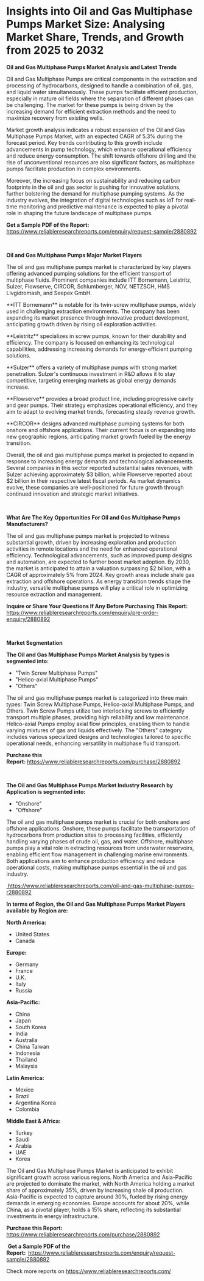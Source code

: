 <p><h1>Insights into Oil and Gas Multiphase Pumps Market Size: Analysing Market Share, Trends, and Growth from 2025 to 2032</h1></p><p><strong>Oil and Gas Multiphase Pumps Market Analysis and Latest Trends</strong></p>
<p><p>Oil and Gas Multiphase Pumps are critical components in the extraction and processing of hydrocarbons, designed to handle a combination of oil, gas, and liquid water simultaneously. These pumps facilitate efficient production, especially in mature oil fields where the separation of different phases can be challenging. The market for these pumps is being driven by the increasing demand for efficient extraction methods and the need to maximize recovery from existing wells.</p><p>Market growth analysis indicates a robust expansion of the Oil and Gas Multiphase Pumps Market, with an expected CAGR of 5.3% during the forecast period. Key trends contributing to this growth include advancements in pump technology, which enhance operational efficiency and reduce energy consumption. The shift towards offshore drilling and the rise of unconventional resources are also significant factors, as multiphase pumps facilitate production in complex environments.</p><p>Moreover, the increasing focus on sustainability and reducing carbon footprints in the oil and gas sector is pushing for innovative solutions, further bolstering the demand for multiphase pumping systems. As the industry evolves, the integration of digital technologies such as IoT for real-time monitoring and predictive maintenance is expected to play a pivotal role in shaping the future landscape of multiphase pumps.</p></p>
<p><strong>Get a Sample PDF of the Report:&nbsp;</strong> <a href="https://www.reliableresearchreports.com/enquiry/request-sample/2880892?utm_campaign=3054&utm_medium=2&utm_source=Github&utm_content=ia&utm_term=12032025&utm_id=oil-and-gas-multiphase-pumps">https://www.reliableresearchreports.com/enquiry/request-sample/2880892</a></p>
<p>&nbsp;</p>
<p><strong>Oil and Gas Multiphase Pumps Major Market Players</strong></p>
<p><p>The oil and gas multiphase pumps market is characterized by key players offering advanced pumping solutions for the efficient transport of multiphase fluids. Prominent companies include ITT Bornemann, Leistritz, Sulzer, Flowserve, CIRCOR, Schlumberger, NOV, NETZSCH, HMS Livgidromash, and Seepex GmbH.</p><p>**ITT Bornemann** is notable for its twin-screw multiphase pumps, widely used in challenging extraction environments. The company has been expanding its market presence through innovative product development, anticipating growth driven by rising oil exploration activities.</p><p>**Leistritz** specializes in screw pumps, known for their durability and efficiency. The company is focused on enhancing its technological capabilities, addressing increasing demands for energy-efficient pumping solutions.</p><p>**Sulzer** offers a variety of multiphase pumps with strong market penetration. Sulzer's continuous investment in R&D allows it to stay competitive, targeting emerging markets as global energy demands increase.</p><p>**Flowserve** provides a broad product line, including progressive cavity and gear pumps. Their strategy emphasizes operational efficiency, and they aim to adapt to evolving market trends, forecasting steady revenue growth.</p><p>**CIRCOR** designs advanced multiphase pumping systems for both onshore and offshore applications. Their current focus is on expanding into new geographic regions, anticipating market growth fueled by the energy transition.</p><p>Overall, the oil and gas multiphase pumps market is projected to expand in response to increasing energy demands and technological advancements. Several companies in this sector reported substantial sales revenues, with Sulzer achieving approximately $3 billion, while Flowserve reported about $2 billion in their respective latest fiscal periods. As market dynamics evolve, these companies are well-positioned for future growth through continued innovation and strategic market initiatives.</p></p>
<p>&nbsp;</p>
<p><strong>What Are The Key Opportunities For Oil and Gas Multiphase Pumps Manufacturers?</strong></p>
<p><p>The oil and gas multiphase pumps market is projected to witness substantial growth, driven by increasing exploration and production activities in remote locations and the need for enhanced operational efficiency. Technological advancements, such as improved pump designs and automation, are expected to further boost market adoption. By 2030, the market is anticipated to attain a valuation surpassing $2 billion, with a CAGR of approximately 5% from 2024. Key growth areas include shale gas extraction and offshore operations. As energy transition trends shape the industry, versatile multiphase pumps will play a critical role in optimizing resource extraction and management.</p></p>
<p><strong>Inquire or Share Your Questions If Any Before Purchasing This Report:</strong> <a href="https://www.reliableresearchreports.com/enquiry/pre-order-enquiry/2880892?utm_campaign=3054&utm_medium=2&utm_source=Github&utm_content=ia&utm_term=12032025&utm_id=oil-and-gas-multiphase-pumps">https://www.reliableresearchreports.com/enquiry/pre-order-enquiry/2880892</a></p>
<p>&nbsp;</p>
<p><strong>Market Segmentation</strong></p>
<p><strong>The Oil and Gas Multiphase Pumps Market Analysis by types is segmented into:</strong></p>
<p><ul><li>"Twin Screw Multiphase Pumps"</li><li>"Helico-axial Multiphase Pumps"</li><li>"Others"</li></ul></p>
<p><p>The oil and gas multiphase pumps market is categorized into three main types: Twin Screw Multiphase Pumps, Helico-axial Multiphase Pumps, and Others. Twin Screw Pumps utilize two interlocking screws to efficiently transport multiple phases, providing high reliability and low maintenance. Helico-axial Pumps employ axial flow principles, enabling them to handle varying mixtures of gas and liquids effectively. The "Others" category includes various specialized designs and technologies tailored to specific operational needs, enhancing versatility in multiphase fluid transport.</p></p>
<p><strong>Purchase this Report:&nbsp;</strong><a href="https://www.reliableresearchreports.com/purchase/2880892?utm_campaign=3054&utm_medium=2&utm_source=Github&utm_content=ia&utm_term=12032025&utm_id=oil-and-gas-multiphase-pumps">https://www.reliableresearchreports.com/purchase/2880892</a></p>
<p>&nbsp;</p>
<p><strong>The Oil and Gas Multiphase Pumps Market Industry Research by Application is segmented into:</strong></p>
<p><ul><li>"Onshore"</li><li>"Offshore"</li></ul></p>
<p><p>The oil and gas multiphase pumps market is crucial for both onshore and offshore applications. Onshore, these pumps facilitate the transportation of hydrocarbons from production sites to processing facilities, efficiently handling varying phases of crude oil, gas, and water. Offshore, multiphase pumps play a vital role in extracting resources from underwater reservoirs, enabling efficient flow management in challenging marine environments. Both applications aim to enhance production efficiency and reduce operational costs, making multiphase pumps essential in the oil and gas industry.</p></p>
<p><a href="https://www.reliableresearchreports.com/oil-and-gas-multiphase-pumps-r2880892?utm_campaign=3054&utm_medium=2&utm_source=Github&utm_content=ia&utm_term=12032025&utm_id=oil-and-gas-multiphase-pumps">&nbsp;https://www.reliableresearchreports.com/oil-and-gas-multiphase-pumps-r2880892</a></p>
<p><strong>In terms of Region, the Oil and Gas Multiphase Pumps Market Players available by Region are:</strong></p>
<p>
    <p> <strong> North America: </strong>
        <ul>
            <li>United States</li>
            <li>Canada</li>
        </ul>
        </p> 
    <p> <strong> Europe: </strong>
        <ul>
            <li>Germany</li>
            <li>France</li>
            <li>U.K.</li>
            <li>Italy</li>
            <li>Russia</li>
        </ul>
        </p> 
    <p> <strong> Asia-Pacific: </strong>
        <ul>
            <li>China</li>
            <li>Japan</li>
            <li>South Korea</li>
            <li>India</li>
            <li>Australia</li>
            <li>China Taiwan</li>
            <li>Indonesia</li>
            <li>Thailand</li>
            <li>Malaysia</li>
        </ul>
        </p> 
    <p> <strong> Latin America: </strong>
        <ul>
            <li>Mexico</li>
            <li>Brazil</li>
            <li>Argentina Korea</li>
            <li>Colombia</li>
        </ul>
        </p> 
    <p> <strong> Middle East & Africa: </strong>
        <ul>
            <li>Turkey</li>
            <li>Saudi</li>
            <li>Arabia</li>
            <li>UAE</li>
            <li>Korea</li>
        </ul>
    </p>
    </p>
<p><p>The Oil and Gas Multiphase Pumps Market is anticipated to exhibit significant growth across various regions. North America and Asia-Pacific are projected to dominate the market, with North America holding a market share of approximately 35%, driven by increasing shale oil production. Asia-Pacific is expected to capture around 30%, fueled by rising energy demands in emerging economies. Europe accounts for about 20%, while China, as a pivotal player, holds a 15% share, reflecting its substantial investments in energy infrastructure.</p></p>
<p><strong>Purchase this Report: </strong><a href="https://www.reliableresearchreports.com/purchase/2880892?utm_campaign=3054&utm_medium=2&utm_source=Github&utm_content=ia&utm_term=12032025&utm_id=oil-and-gas-multiphase-pumps">https://www.reliableresearchreports.com/purchase/2880892</a></p>
<p>&nbsp;<strong>Get a Sample PDF of the Report:&nbsp;&nbsp;</strong><a href="https://www.reliableresearchreports.com/enquiry/request-sample/2880892?utm_campaign=3054&utm_medium=2&utm_source=Github&utm_content=ia&utm_term=12032025&utm_id=oil-and-gas-multiphase-pumps">https://www.reliableresearchreports.com/enquiry/request-sample/2880892</a></p>
<p><strong></strong></p>
<p>Check more reports on <a href="https://www.reliableresearchreports.com/?utm_campaign=3054&utm_medium=2&utm_source=Github&utm_content=ia&utm_term=12032025&utm_id=oil-and-gas-multiphase-pumps">https://www.reliableresearchreports.com/</a></p>